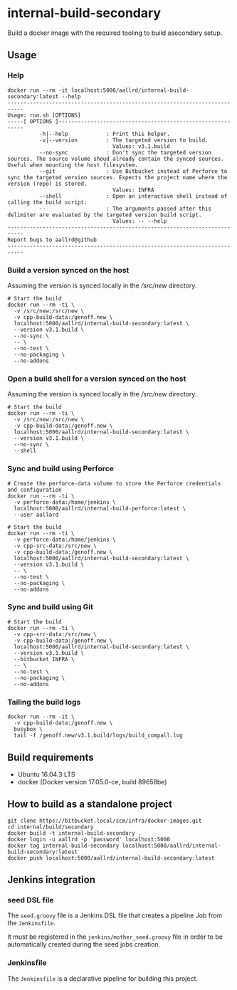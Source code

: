 # internal-build-secondary

Build a docker image with the required tooling to build asecondary setup.

## Usage


### Help

```
docker run --rm -it localhost:5000/aallrd/internal-build-secondary:latest --help
---------------------------------------------------------------------------
Usage: run.sh [OPTIONS]
-----[ OPTIONS ]-----------------------------------------------------------
          -h|--help            : Print this helper.
          -v|--version         : The targeted version to build.
                                 Values: v3.1.build
          --no-sync            : Don't sync the targeted version sources. The source volume shoud already contain the synced sources. Useful when mounting the host filesystem.
          --git                : Use Bitbucket instead of Perforce to sync the targeted version sources. Expects the project name where the version (repo) is stored.
                                 Values: INFRA
          --shell              : Open an interactive shell instead of calling the build script.
          --                   : The arguments passed after this delimiter are evaluated by the targeted version build script.
                                 Values: -- --help
---------------------------------------------------------------------------
Report bugs to aallrd@github
---------------------------------------------------------------------------
```

### Build a version synced on the host

Assuming the version is synced locally in the _/src/new_ directory.

```
# Start the build
docker run --rm -ti \
  -v /src/new:/src/new \
  -v cpp-build-data:/genoff.new \
  localhost:5000/aallrd/internal-build-secondary:latest \
  --version v3.1.build \
  --no-sync \
  -- \
  --no-test \
  --no-packaging \
  --no-addons
```

### Open a build shell for a version synced on the host

Assuming the version is synced locally in the _/src/new_ directory.

```
# Start the build
docker run --rm -ti \
  -v /src/new:/src/new \
  -v cpp-build-data:/genoff.new \
  localhost:5000/aallrd/internal-build-secondary:latest \
  --version v3.1.build \
  --no-sync \
  --shell
```

### Sync and build using Perforce

```
# Create the perforce-data volume to store the Perforce credentials and configuration
docker run --rm -ti \
  -v perforce-data:/home/jenkins \
  localhost:5000/aallrd/internal-build-perforce:latest \
  --user aallard

# Start the build
docker run --rm -ti \
  -v perforce-data:/home/jenkins \
  -v cpp-src-data:/src/new \
  -v cpp-build-data:/genoff.new \
  localhost:5000/aallrd/internal-build-secondary:latest \
  --version v3.1.build \
  -- \
  --no-test \
  --no-packaging \
  --no-addons
```

### Sync and build using Git

```
# Start the build
docker run --rm -ti \
  -v cpp-src-data:/src/new \
  -v cpp-build-data:/genoff.new \
  localhost:5000/aallrd/internal-build-secondary:latest \
  --version v3.1.build \
  --bitbucket INFRA \
  -- \
  --no-test \
  --no-packaging \
  --no-addons
```

### Tailing the build logs

```
docker run --rm -it \
  -v cpp-build-data:/genoff.new \
  busybox \
  tail -f /genoff.new/v3.1.build/logs/build_compall.log
```

## Build requirements

- Ubuntu 16.04.3 LTS
- docker (Docker version 17.05.0-ce, build 89658be)

## How to build as a standalone project

    git clone https://bitbucket.local/scm/infra/docker-images.git
    cd internal/build/secondary
    docker build -t internal-build-secondary .
    docker login -u aallrd -p 'password' localhost:5000
    docker tag internal-build-secondary localhost:5000/aallrd/internal-build-secondary:latest
    docker push localhost:5000/aallrd/internal-build-secondary:latest

## Jenkins integration

### seed DSL file

The `seed.groovy` file is a Jenkins DSL file that creates a pipeline Job from the `Jenkinsfile`.

It must be registered in the `jenkins/mother_seed.groovy` file in order to be automatically created during the seed jobs creation. 

### Jenkinsfile

The `Jenkinsfile` is a declarative pipeline for building this project.
